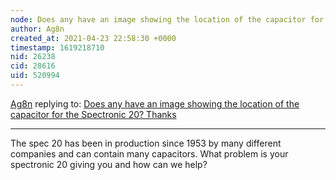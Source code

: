```yaml
---
node: Does any have an image showing the location of the capacitor for the Spectronic 20? Thanks
author: Ag8n
created_at: 2021-04-23 22:58:30 +0000
timestamp: 1619218710
nid: 26238
cid: 28616
uid: 520994
---
```




[Ag8n](../profile/Ag8n) replying to: [Does any have an image showing the location of the capacitor for the Spectronic 20? Thanks](../notes/GHSI/04-14-2021/does-any-have-an-image-showing-the-location-of-the-capacitor-for-the-spectronic-20-thanks)

----
The spec 20 has been in production since 1953 by many different companies and can contain many capacitors.  What problem is your spectronic 20 giving you and how can we help?